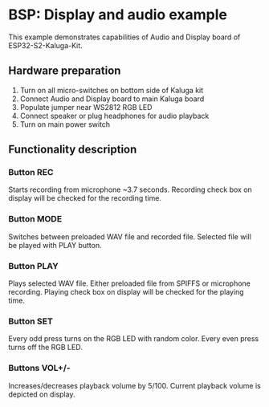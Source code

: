 # BSP: Display and audio example

This example demonstrates capabilities of Audio and Display board of ESP32-S2-Kaluga-Kit.

## Hardware preparation
1. Turn on all micro-switches on bottom side of Kaluga kit
2. Connect Audio and Display board to main Kaluga board
3. Populate jumper near WS2812 RGB LED
4. Connect speaker or plug headphones for audio playback
6. Turn on main power switch

## Functionality description
### Button REC
Starts recording from microphone ~3.7 seconds.
Recording check box on display will be checked for the recording time.

### Button MODE
Switches between preloaded WAV file and recorded file.
Selected file will be played with PLAY button.

### Button PLAY
Plays selected WAV file.
Either preloaded file from SPIFFS or microphone recording.
Playing check box on display will be checked for the playing time.

### Button SET
Every odd press turns on the RGB LED with random color.
Every even press turns off the RGB LED.

### Buttons VOL+/-
Increases/decreases playback volume by 5/100.
Current playback volume is depicted on display.

